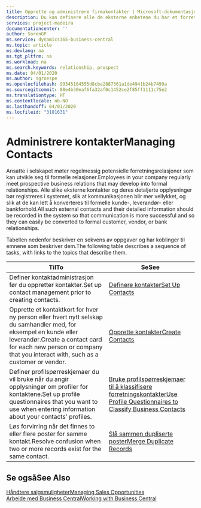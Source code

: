 ```yaml
---
title: Opprette og administrere firmakontakter | Microsoft-dokumentasjon
description: Du kan definere alle de eksterne enhetene du har et forretningsforhold til (for eksempel prospekter, kunder, leverandører og konsulenter), som kontakter.
services: project-madeira
documentationcenter: ''
author: SorenGP
ms.service: dynamics365-business-central
ms.topic: article
ms.devlang: na
ms.tgt_pltfrm: na
ms.workload: na
ms.search.keywords: relationship, prospect
ms.date: 04/01/2020
ms.author: sgroespe
ms.openlocfilehash: 99345104555d8cba2887361a1de4941b24b7499a
ms.sourcegitcommit: 88e4b30eaf6fa32af0c1452ce2f85ff1111c75e2
ms.translationtype: HT
ms.contentlocale: nb-NO
ms.lasthandoff: 04/01/2020
ms.locfileid: "3181631"
---
```

# <a name="managing-contacts"></a><span data-ttu-id="0d57f-103">Administrere kontakter</span><span class="sxs-lookup"><span data-stu-id="0d57f-103">Managing Contacts</span></span>
<span data-ttu-id="0d57f-104">Ansatte i selskapet møter regelmessig potensielle forretningsrelasjoner som kan utvikle seg til formelle relasjoner.</span><span class="sxs-lookup"><span data-stu-id="0d57f-104">Employees in your company regularly meet prospective business relations that may develop into formal relationships.</span></span> <span data-ttu-id="0d57f-105">Alle slike eksterne kontakter og deres detaljerte opplysninger bør registreres i systemet, slik at kommunikasjonen blir mer vellykket, og slik at de kan lett å konverteres til formelle kunde-, leverandør- eller bankforhold.</span><span class="sxs-lookup"><span data-stu-id="0d57f-105">All such external contacts and their detailed information should be recorded in the system so that communication is more successful and so they can easily be converted to formal customer, vendor, or bank relationships.</span></span>

<span data-ttu-id="0d57f-106">Tabellen nedenfor beskriver en sekvens av oppgaver og har koblinger til emnene som beskriver dem.</span><span class="sxs-lookup"><span data-stu-id="0d57f-106">The following table describes a sequence of tasks, with links to the topics that describe them.</span></span>

| <span data-ttu-id="0d57f-107">Til</span><span class="sxs-lookup"><span data-stu-id="0d57f-107">To</span></span> | <span data-ttu-id="0d57f-108">Se</span><span class="sxs-lookup"><span data-stu-id="0d57f-108">See</span></span> |
| --- | --- |
| <span data-ttu-id="0d57f-109">Definer kontaktadministrasjon før du oppretter kontakter.</span><span class="sxs-lookup"><span data-stu-id="0d57f-109">Set up contact management prior to creating contacts.</span></span> |[<span data-ttu-id="0d57f-110">Definere kontakter</span><span class="sxs-lookup"><span data-stu-id="0d57f-110">Set Up Contacts</span></span>](marketing-setup-contacts.md) |
| <span data-ttu-id="0d57f-111">Opprette et kontaktkort for hver ny person eller hvert nytt selskap du samhandler med, for eksempel en kunde eller leverandør.</span><span class="sxs-lookup"><span data-stu-id="0d57f-111">Create a contact card for each new person or company that you interact with, such as a customer or vendor.</span></span> |[<span data-ttu-id="0d57f-112">Opprette kontakter</span><span class="sxs-lookup"><span data-stu-id="0d57f-112">Create Contacts</span></span>](marketing-create-contact-companies.md) |
|<span data-ttu-id="0d57f-113">Definer profilspørreskjemaer du vil bruke når du angir opplysninger om profiler for kontaktene.</span><span class="sxs-lookup"><span data-stu-id="0d57f-113">Set up profile questionnaires that you want to use when entering information about your contacts' profiles.</span></span>|[<span data-ttu-id="0d57f-114">Bruke profilspørreskjemaer til å klassifisere forretningskontakter</span><span class="sxs-lookup"><span data-stu-id="0d57f-114">Use Profile Questionnaires to Classify Business Contacts</span></span>](marketing-create-contact-profile-questionnaire.md)|
|<span data-ttu-id="0d57f-115">Løs forvirring når det finnes to eller flere poster for samme kontakt.</span><span class="sxs-lookup"><span data-stu-id="0d57f-115">Resolve confusion when two or more records exist for the same contact.</span></span>|[<span data-ttu-id="0d57f-116">Slå sammen dupliserte poster</span><span class="sxs-lookup"><span data-stu-id="0d57f-116">Merge Duplicate Records</span></span>](sales-how-merge-duplicate-records.md)|

## <a name="see-also"></a><span data-ttu-id="0d57f-117">Se også</span><span class="sxs-lookup"><span data-stu-id="0d57f-117">See Also</span></span>
[<span data-ttu-id="0d57f-118">Håndtere salgsmuligheter</span><span class="sxs-lookup"><span data-stu-id="0d57f-118">Managing Sales Opportunities</span></span>](marketing-manage-sales-opportunities.md)  
[<span data-ttu-id="0d57f-119">Arbeide med Business Central</span><span class="sxs-lookup"><span data-stu-id="0d57f-119">Working with Business Central</span></span>](ui-work-product.md)  
